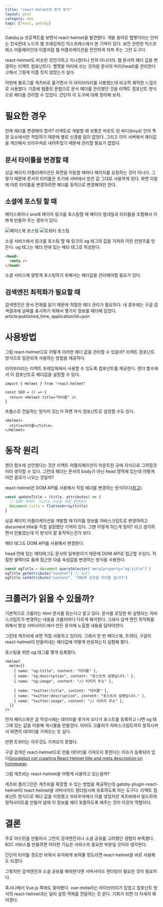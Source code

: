 ```yaml
---
title: "react-helmet의 동작 방식"
layout: post
category: dev
tags: [react, gatsby]
---
```


Gatsby.js 프로젝트를 보면서 react-helmet을 발견했다.
개발 용어로 헬멧이라는 단어는 친숙한데 노드의 웹 프레임웍인 익스프레스에서 본 기억이 있다.
보안 관련한 익스프레스 미들웨어인데 이름처럼 웹 어플리케이션을 안전하게 지켜 주는 그런 도구다.

react-helmet도 비슷한 것인가하고 지나쳤더니 전혀 아니더라.
웹 문서의 헤더 값을 변경하는 리액트 컴포넌트다.
헬멧을 머리에 쓰는 것처럼 문서의 머리(head)를 관리한다고해서 그렇게 이름 짓지 않았는가 싶다.

이번에 블로그를 개츠비로 옮기면서 이 라이브러리를 사용했는데 비교적 쾌적한 느낌으로 사용했다.
기존에 템플릿 문법으로 문서 헤더를 관리했던 것을 리액트 컴포넌트 방식으로 헤더를 관리할 수 있었다.
간단히 이 도구에 대해 정리해 보자.

# 필요한 경우

언제 헤더를 변경해야 할까?
리액트로 개발할 때 보통은 마운트 된 바디(boyd) 안의 특정 요소에서만 작업하기 때문에 별로 신경쓸 일이 없었다.
그리고 이미 서버에서 헤더값을 계산해서 브라우져로 내려주었기 때문에 관리할 필요가 없었다.

## 문서 타이틀을 변경할 때

싱글 페이지 어플리케이션은 화면을 이동할 때마다 페이지를 요청하는 것이 아니다.
그렇기 때문에 문서의 타이틀은 초기에 서버에서 받은 값 그대로 사용하게 된다.
화면 이동에 따른 타이틀을 변경하려면 헤더를 동적으로 변경해야만 한다.

## 소셜에 포스팅 할 때

페이스북이나 sns에 페이지 링크를 포스팅할 때 페이지 썸네일과 타이틀을 조합해서 이쁘게 만들어 주는 경우가 있다.

![페이스북 포스팅]()
![트위터 포스팅]()

소셜 서비스에서 링크를 포스팅 할 때 링크의 og 태그의 값을 가져와 이런 컨텐츠를 만든다.
og 태그는 헤더 안에 있는 메타 태그로 작성한다.

```html
<head>
  <meta />
</head>
```

소셜 서비스에 알맞게 포스팅하기 위해서는 헤더값을 관리해야할 필요가 있다.

## 검색엔진 최적화가 필요할 때

검색엔진은 문서 전체를 읽기 때문에 적절한 헤더 관리가 필요하다.
내 경우에는 구글 검색결과에 날짜를 표시하기 위해서 몇가지 정보를 헤더에 담았다.
article:published_time, application/ld+json

# 사용방법

그럼 react-helmet으로 어떻게 이러한 헤더 값을 관리할 수 있을까?
리액트 컴포넌트 방식으로 일관되게 사용하는 방법을 제공하다.

라이브러리는 리액트 프레임웍에서 사용할 수 있도록 <Helmet> 컴포넌트를 제공한다.
렌더 함수에서 이 컴포넌트로 헤더값을 설정할 수 있다.

```tsx
import { Helmet } from "react-helmet"

const SEO = () => {
  return <Helmet title="타이틀" />
}
```

프롭스로 전달하는 방식이 있는가 하면 자식 컴포넌트로 설정할 수도 있다.

```tsx
<Helmet>
  <title>타이틀</title>
</Helmet>
```

# 동작 원리

렌더 함수에 선언했다는 것은 리액트 어플리케이션이 마운트된 곳에 자식으로 그려질것이라 생각할 수 있다.
그런데 헤더는 문서의 body가 아닌 head 영역에 있는데 어떻게 이런 결과가 나오는 것일까?

react-helmet은 DOM API를 사용해서 직접 헤더를 변경하는 방식이다([참고](https://github.com/nfl/react-helmet/blob/master/src/HelmetUtils.js#L372)).

```ts
const updateTitle = (title, attributes) => {
  // DOM 객체의  title 속성을 직접 변경한다
  document.title = flattenArray(title)
}
```

싱글 페이지 어플리케이션을 개발할 때 타이틀 정보를 자바스크립트로 변경하려고 document.title을 직접 설정했던 기억이 있다.
그땐 이렇게 하는게 맞아? 라고 생각하면서 만들었는데 이 방식이 잘 동작하는건가 보다.

메타 태그도 DOM API를 사용해서 변경한다.

head 안에 있는 메타태그도 문서의 일부분이기 때문에 DOM API로 접근할 수있다.
적절한 셀렉터로 돔에 접근한 다음 속성값을 변경하는 방식을 사용한다.

```ts
const ogTitle = document.querySelector('meta[property="og:title"]')
ogTitle.getAttribute("conetnt") // null
ogTitle.setAttribute("content", "SNS에 공유할 타이틀 입니다")
```

# 크롤러가 읽을 수 있을까?

기본적으로 크롤러는 html 문서를 읽는다고 알고 있다.
문서를 로딩한 뒤 실행되는 자바스크립트가 변경하는 내용을 크롤러마다 다르게 해석한다.
그래서 검색 엔진 최적화를 위해서 항상 서버사이드에서 만든 문서에 노출할 내용을 담아야한다.

그런데 게츠비에 보면 직접 사용하고 있더라.
그래서 한 번 페이스북, 트위터, 구글이 react-helmet이 만들어내는 헤더값에 어떻게 반응하는지 실험해 봤다.

포스팅을 위한 og 태그를 몇개 등록했다.

```tsx
<Helmet
  meta={[
    { name: "og:title", content: "타이틀" },
    { name: "og:description", content: "포스트의 설명입니다." },
    { name: "og:image", content: "// 이미지 주소" },

    { name: "twitter:title", content: "타이틀" },
    { name: "twitter:description", content: "포스트의 설명입니다." },
    { name: "twitter:image", content: "// 이미지 주소" },
  ]}
/>
```

먼저 페이스북은 글 작성시에는 데이터를 못가져 오다가 포스트를 등록하고 나면 og 태그에 있는 값을 이용해 게시물을 만들었다.
아마도 크롤러가 자바스크립트까지 동작시켜서 화면의 데이터를 가져오는 듯 싶다.

반면 트위터는 아무것도 가져오지 못했다.

구글 검색은 react-helmet으로 만들 데이터를 가져오지 못한다는 이슈가 등록되어 있다[Googlebot not crawling React Helmet title and meta description on homepage](https://github.com/nfl/react-helmet/issues/377).

그럼 게츠비는 react-helmet을 어떻게 사용하고 있는걸까?

게츠비 플러그인은 게츠비를 확장할 수 있는 방법을 제공하는데 gatsby-plugin-react-helmet이 react-helmet을 서버사이드 렝더링시에 유효하도록 하는 도구다.
리액트 컴포넌트 방식으로 헤더 값을 지정했고 브라우져에서 이를 넣었지만 게츠비에서 빌드하여 정적사이트를 만들어 낼때 이 정보를 헤더 포함하도록 해주는 것이 이것의 역할이다.

# 결론

주로 어드민을 만들어서 그런지 검색엔진이나 소셜 공유를 고려했던 경험이 부족했다.
B2C 서비스를 만들려면 이러한 기능은 서비스의 중요한 부분일 것이라 생각한다.

간단히 타이틀 정도만 바꿔서 유저에게 보여줄 정도라면 react-helmet을 바로 사용해도 되겠다.

그렇지만 검색엔진과 소셜 공유를 해야한다면 서버사이드 렌더링이 필요한 것이 필요하다.

혹시나해서 Vue.js 쪽에도 찾아봤다. vue-meta라는 라이브러리가 있었고 컴포넌트 방식의 react-helmet과는 달리
설정 객체를 전달하는 것 같다. 기회가 되면 더 자세히 봐야겠다.
